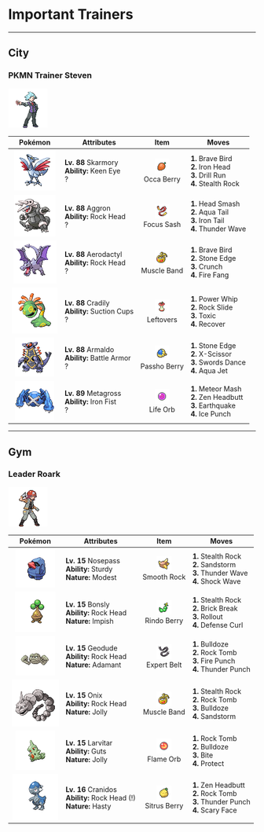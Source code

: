 # Important Trainers


---

## City

### PKMN Trainer Steven

![PKMN Trainer Steven](../../assets/important_trainers/steven.png)

| Pokémon | Attributes | Item | Moves |
|:-------:|------------|:----:|-------|
| ![Skarmory](../../assets/sprites/skarmory/front.gif) | **Lv. 88** Skarmory<br>**Ability:** <span class="tooltip" title="Prevents the Pokémon from losing accuracy.">Keen Eye</span><br>? | ![Occa Berry](../../assets/items/occa_berry.png "Occa Berry")<br><span class="tooltip" title="A Poffin ingredient. If held by a Pokémon, it weakens a foe’s supereffective Fire-type attack.">Occa Berry</span> | **1.** Brave Bird<br>**2.** Iron Head<br>**3.** Drill Run<br>**4.** Stealth Rock |
| ![Aggron](../../assets/sprites/aggron/front.gif) | **Lv. 88** Aggron<br>**Ability:** <span class="tooltip" title="Protects the Pokémon from recoil damage.">Rock Head</span><br>? | ![Focus Sash](../../assets/items/focus_sash.png "Focus Sash")<br><span class="tooltip" title="An item to be held by a Pokémon. If it has full HP, the holder will endure one potential KO attack, leaving 1 HP.">Focus Sash</span> | **1.** Head Smash<br>**2.** Aqua Tail<br>**3.** Iron Tail<br>**4.** Thunder Wave |
| ![Aerodactyl](../../assets/sprites/aerodactyl/front.gif) | **Lv. 88** Aerodactyl<br>**Ability:** <span class="tooltip" title="Protects the Pokémon from recoil damage.">Rock Head</span><br>? | ![Muscle Band](../../assets/items/muscle_band.png "Muscle Band")<br><span class="tooltip" title="An item to be held by a Pokémon. It is a headband that slightly boosts the power of physical moves.">Muscle Band</span> | **1.** Brave Bird<br>**2.** Stone Edge<br>**3.** Crunch<br>**4.** Fire Fang |
| ![Cradily](../../assets/sprites/cradily/front.gif) | **Lv. 88** Cradily<br>**Ability:** <span class="tooltip" title="Negates moves that force switching out.">Suction Cups</span><br>? | ![Leftovers](../../assets/items/leftovers.png "Leftovers")<br><span class="tooltip" title="An item to be held by a Pokémon. The holder’s HP is gradually restored during battle.">Leftovers</span> | **1.** Power Whip<br>**2.** Rock Slide<br>**3.** Toxic<br>**4.** Recover |
| ![Armaldo](../../assets/sprites/armaldo/front.gif) | **Lv. 88** Armaldo<br>**Ability:** <span class="tooltip" title="The Pokémon is protected against critical hits.">Battle Armor</span><br>? | ![Passho Berry](../../assets/items/passho_berry.png "Passho Berry")<br><span class="tooltip" title="A Poffin ingredient. If held by a Pokémon, it weakens a foe’s supereffective Water-type attack.">Passho Berry</span> | **1.** Stone Edge<br>**2.** X-Scissor<br>**3.** Swords Dance<br>**4.** Aqua Jet |
| ![Metagross](../../assets/sprites/metagross/front.gif) | **Lv. 89** Metagross<br>**Ability:** <span class="tooltip" title="Boosts the power of punching moves.">Iron Fist</span><br>? | ![Life Orb](../../assets/items/life_orb.png "Life Orb")<br><span class="tooltip" title="An item to be held by a Pokémon. It boosts the power of moves, but at the cost of some HP on each hit.">Life Orb</span> | **1.** Meteor Mash<br>**2.** Zen Headbutt<br>**3.** Earthquake<br>**4.** Ice Punch |



---

## Gym

### Leader Roark

![Leader Roark](../../assets/important_trainers/roark.png)

| Pokémon | Attributes | Item | Moves |
|:-------:|------------|:----:|-------|
| ![Nosepass](../../assets/sprites/nosepass/front.gif) | **Lv. 15** Nosepass<br>**Ability:** <span class="tooltip" title="The Pokémon is protected against 1-hit KO attacks.">Sturdy</span><br>**Nature:** <span class="tooltip" title="[+Sp. Atk, -Atk]">Modest</span> | ![Smooth Rock](../../assets/items/smooth_rock.png "Smooth Rock")<br><span class="tooltip" title="A Pokémon hold item that extends the duration of the move Sandstorm used by the holder.">Smooth Rock</span> | **1.** Stealth Rock<br>**2.** Sandstorm<br>**3.** Thunder Wave<br>**4.** Shock Wave |
| ![Bonsly](../../assets/sprites/bonsly/front.gif) | **Lv. 15** Bonsly<br>**Ability:** <span class="tooltip" title="Protects the Pokémon from recoil damage.">Rock Head</span><br>**Nature:** <span class="tooltip" title="[+Def, -Sp. Atk]">Impish</span> | ![Rindo Berry](../../assets/items/rindo_berry.png "Rindo Berry")<br><span class="tooltip" title="A Poffin ingredient. If held by a Pokémon, it weakens a foe’s supereffective Grass-type attack.">Rindo Berry</span> | **1.** Stealth Rock<br>**2.** Brick Break<br>**3.** Rollout<br>**4.** Defense Curl |
| ![Geodude](../../assets/sprites/geodude/front.gif) | **Lv. 15** Geodude<br>**Ability:** <span class="tooltip" title="Protects the Pokémon from recoil damage.">Rock Head</span><br>**Nature:** <span class="tooltip" title="[+Atk, -Sp. Atk]">Adamant</span> | ![Expert Belt](../../assets/items/expert_belt.png "Expert Belt")<br><span class="tooltip" title="An item to be held by a Pokémon. It is a well-worn belt that slightly boosts the power of supereffective moves.">Expert Belt</span> | **1.** Bulldoze<br>**2.** Rock Tomb<br>**3.** Fire Punch<br>**4.** Thunder Punch |
| ![Onix](../../assets/sprites/onix/front.gif) | **Lv. 15** Onix<br>**Ability:** <span class="tooltip" title="Protects the Pokémon from recoil damage.">Rock Head</span><br>**Nature:** <span class="tooltip" title="[+Spd, -Sp. Atk]">Jolly</span> | ![Muscle Band](../../assets/items/muscle_band.png "Muscle Band")<br><span class="tooltip" title="An item to be held by a Pokémon. It is a headband that slightly boosts the power of physical moves.">Muscle Band</span> | **1.** Stealth Rock<br>**2.** Rock Tomb<br>**3.** Bulldoze<br>**4.** Sandstorm |
| ![Larvitar](../../assets/sprites/larvitar/front.gif) | **Lv. 15** Larvitar<br>**Ability:** <span class="tooltip" title="Boosts Attack if there is a status problem.">Guts</span><br>**Nature:** <span class="tooltip" title="[+Spd, -Sp. Atk]">Jolly</span> | ![Flame Orb](../../assets/items/flame_orb.png "Flame Orb")<br><span class="tooltip" title="An item to be held by a Pokémon. It is a bizarre orb that inflicts a burn on the holder in battle.">Flame Orb</span> | **1.** Rock Tomb<br>**2.** Bulldoze<br>**3.** Bite<br>**4.** Protect |
| ![Cranidos](../../assets/sprites/cranidos/front.gif) | **Lv. 16** Cranidos<br>**Ability:** <span class="tooltip" title="Protects the Pokémon from recoil damage.">Rock Head (!)</span><br>**Nature:** <span class="tooltip" title="[+Spd, -Def]">Hasty</span> | ![Sitrus Berry](../../assets/items/sitrus_berry.png "Sitrus Berry")<br><span class="tooltip" title="A Poffin ingredient. It may be used or held by a Pokémon to heal the user’s HP a little.">Sitrus Berry</span> | **1.** Zen Headbutt<br>**2.** Rock Tomb<br>**3.** Thunder Punch<br>**4.** Scary Face |


